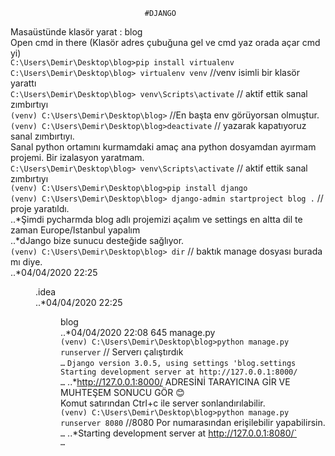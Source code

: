                                   #DJANGO

Masaüstünde klasör yarat : blog <br>
Open cmd in there (Klasör adres çubuğuna gel ve cmd yaz orada açar cmd yi)<br>
`C:\Users\Demir\Desktop\blog>pip install virtualenv`<br>
`C:\Users\Demir\Desktop\blog> virtualenv venv`		//venv isimli bir klasör yarattı<br>
`C:\Users\Demir\Desktop\blog> venv\Scripts\activate`	// aktif ettik sanal zımbırtıyı<br>
`(venv) C:\Users\Demir\Desktop\blog>` 			//En başta env görüyorsan olmuştur.<br>
`(venv) C:\Users\Demir\Desktop\blog>deactivate`	// yazarak kapatıyoruz sanal zımbırtıyı. <br>
Sanal python ortamını kurmamdaki amaç ana python dosyamdan ayırmam projemi. Bir izalasyon yaratmam.<br>
`C:\Users\Demir\Desktop\blog> venv\Scripts\activate`	// aktif ettik sanal zımbırtıyı<br>
`(venv) C:\Users\Demir\Desktop\blog>pip install django`<br>
`(venv) C:\Users\Demir\Desktop\blog> django-admin startproject blog .`		// proje yaratıldı.<br>
     ..*Şimdi pycharmda blog adlı projemizi açalım ve settings en altta dil te zaman Europe/Istanbul yapalım<br>
     ..*dJango bize sunucu desteğide sağlıyor.<br>
`(venv) C:\Users\Demir\Desktop\blog> dir`	// baktık manage dosyası burada mı diye.<br>
      ..*04/04/2020  22:25    <DIR>          .idea<br>
      ..*04/04/2020  22:25    <DIR>          blog<br>
      ..*04/04/2020  22:08               645 manage.py<br>
`(venv) C:\Users\Demir\Desktop\blog>python manage.py runserver`  //	Serverı çalıştırdık<br>
`…`
`Django version 3.0.5, using settings 'blog.settings`<br>
`Starting development server at http://127.0.0.1:8000/`<br>
`…`
..*http://127.0.0.1:8000/ ADRESİNİ TARAYICINA GİR VE MUHTEŞEM SONUCU GÖR 😊<br>
Komut satırından Ctrl+c  ile  server sonlandırılabilir.<br>
`(venv) C:\Users\Demir\Desktop\blog>python manage.py runserver 8080`  //8080 Por numarasından erişilebilir yapabilirsin.<br>
	`…`
	..*Starting development server at http://127.0.0.1:8080/`<br>
	`…`
